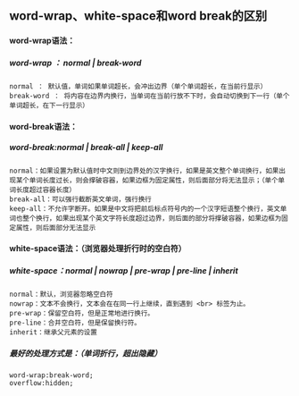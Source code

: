 ## word-wrap、white-space和word break的区别

#### word-wrap语法：
##### word-wrap ： normal | break-word
    normal ： 默认值，单词如果单词超长，会冲出边界（单个单词超长，在当前行显示）
    break-word ： 将内容在边界内换行，当单词在当前行放不下时，会自动切换到下一行（单个单词超长，在下一行显示）

#### word-break语法：
##### word-break:normal | break-all | keep-all
    normal：如果设置为默认值时中文则到边界处的汉字换行，如果是英文整个单词换行，如果出现某个单词长度过长，则会撑破容器，如果边框为固定属性，则后面部分将无法显示；（单个单词长度超过容器长度）
    break-all：可以强行截断英文单词，强行换行
    keep-all：不允许字断开。如果是中文将把前后标点符号内的一个汉字短语整个换行，英文单词也整个换行，如果出现某个英文字符长度超过边界，则后面的部分将撑破容器，如果边框为固定属性，则后面部分无法显示

#### white-space语法：（浏览器处理折行时的空白符）
##### white-space：normal | nowrap | pre-wrap | pre-line | inherit
    normal：默认，浏览器忽略空白符
    nowrap：文本不会换行，文本会在在同一行上继续，直到遇到 <br> 标签为止。
    pre-wrap：保留空白符，但是正常地进行换行。
    pre-line：合并空白符，但是保留换行符。
    inherit：继承父元素的设置

##### 最好的处理方式是：（单词折行，超出隐藏）
    word-wrap:break-word;
    overflow:hidden;
